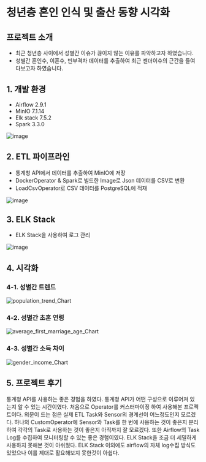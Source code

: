 # 청년층 혼인 인식 및 출산 동향 시각화

## 프로젝트 소개

- 최근 청년층 사이에서 성별간 이슈가 끊이지 않는 이유를 파악하고자 하였습니다.
- 성별간 혼인수, 이혼수, 빈부격차 데이터를 추출하여 최근 젠더이슈의 근간을 들여다보고자 하였습니다.


## 1. 개발 환경
- Airflow 2.9.1
- MinIO 7.1.14
- Elk stack 7.5.2
- Spark 3.3.0
  
![image](https://github.com/user-attachments/assets/e50a88ad-0013-4d88-bbe7-432178c0b9e0)

## 2. ETL 파이프라인
- 통계청 API에서 데이터를 추출하여 MinIO에 저장
- DockerOperator & Spark로 빌드한 Image로 Json 데이터를 CSV로 변환
- LoadCsvOperator로 CSV 데이터를 PostgreSQL에 적재

![image](https://github.com/user-attachments/assets/34e4fa62-4ed9-407e-8e94-13058e096fb1)

## 3. ELK Stack
- ELK Stack을 사용하여 로그 관리

![image](https://github.com/user-attachments/assets/a9f0e82b-24b6-42b8-bac5-5179b9769923)

## 4. 시각화
### 4-1. 성별간 트렌드
![population_trend_Chart](https://github.com/user-attachments/assets/b29c2e79-380d-4ed8-9cf4-c591a7da11a5)

### 4-2. 성별간 초혼 연령
![average_first_marriage_age_Chart](https://github.com/user-attachments/assets/d7074146-025a-44e7-bb40-838cf7c9b57b)

### 4-3. 성별간 소득 차이
![gender_income_Chart](https://github.com/user-attachments/assets/a7fece2a-f9de-4da7-81d0-3f6de64733b8)

## 5. 프로젝트 후기
통계청 API를 사용하는 좋은 경험을 하였다. 통계청 API가 어떤 구성으로 이루어져 있는지 알 수 있는 시간이였다.
처음으로 Operator를 커스터마이징 하여 사용해본 프로젝트이다.
의문이 드는 점은 실제 ETL Task와 Sensor의 경계선이 어느정도인지 모르겠다.
하나의 CustomOperator에 Sensor와 Task를 한 번에 사용하는 것이 좋은지 분리하여 각각의 Task로 사용하는 것이 좋은지 아직까지 잘 모르겠다.
또한 Airflow의 Task Log를 수집하여 모니터링할 수 있는 좋은 경험이였다.
ELK Stack을 조금 더 세밀하게 사용하지 못해본 것이 아쉬웠다.
ELK Stack 이외에도 airflow의 자체 log수집 방식도 있었으나 이를 제대로 활요해보지 못한것이 아쉽다.
